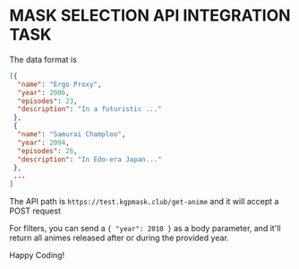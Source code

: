# MASK SELECTION API INTEGRATION TASK

The data format is

```json
[{
  "name": "Ergo Proxy",
  "year": 2006,
  "episodes": 23,
  "description": "In a futuristic ..."
 },
 {
  "name": "Samurai Champloo",
  "year": 2004,
  "episodes": 26,
  "description": "In Edo-era Japan..."
 },
 ...
]
```

The API path is `https://test.kgpmask.club/get-anime` and it will accept a POST request

For filters, you can send a `{ "year": 2010 }` as a body parameter, and it'll return all animes released after or during the provided year.

Happy Coding!
